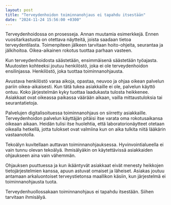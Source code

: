 ```yaml
---
layout: post
title: "Terveydenhoidon toiminnanohjaus ei tapahdu itsestään"
date: "2024-11-24 15:56:00 +0300"
---
```


Terveydenhoidossa on prosesseja. Annan muutamia esimerkkejä. Ennen vuositarkastusta on otettava näytteitä, joista saadaan tietoa terveydentilasta. Toimenpiteen jälkeen tarvitaan hoito-ohjeita, seurantaa ja jälkihoitoa. Oikea-aikainen rokotus tuottaa parhaan vasteen.

Kun terveydenhoidosta säästetään, ensimmäisenä säästetään työajasta. Muutosten kohteeksi joutuu henkilöstö, joka ei ole terveydenhoidon ensilinjassa. Henkilöstö, joka tuottaa toiminnanohjausta.

Avustava henkilöstö varaa aikoja, opastaa, neuvoo ja ohjaa oikean palvelun pariin oikea-aikaisesti. Kun tätä tukea asiakkaille ei ole, palvelun käyttö ontuu. Koko järjestelmän kyky tuottaa laadukasta tulosta heikkenee. Asiakkaat ovat oikeassa paikassa väärään aikaan, vailla mittaustuloksia tai seurantatietoja.

Palvelujen digitalisoituessa toiminnanohjaus on siirretty asiakkaille. Terveydenhoidon palvelun käyttäjän pitäisi itse varata oma rokotusaikansa oikeaan aikaan. Heidän tulisi itse huolehtia, että laboratorionäytteet otetaan oikealla hetkellä, jotta tulokset ovat valmiina kun on aika tulkita niitä lääkärin vastaanotolla.

Tekoälyn kuvitellaan auttavan toiminnanohjauksessa. Hyvinvointialueella ei vain tunnu olevan tekoälyä. Ihmisälyäkin on käytettävissä asiakkaiden ohjaukseen aina vain vähemmän.

Ohjauksen puuttuessa ja kun ikääntyvät asiakkaat eivät menesty heikkojen tietojärjestelmien kanssa, apuun astuvat omaiset ja läheiset. Asiakas joutuu antamaan arkaluontoiset terveystietonsa maallikon käsiin, kun järjestelmä ei toiminnanohjausta tuota.

Terveydenhuollossakaan toiminnanohjaus ei tapahdu itsestään. Siihen tarvitaan ihmisälyä.